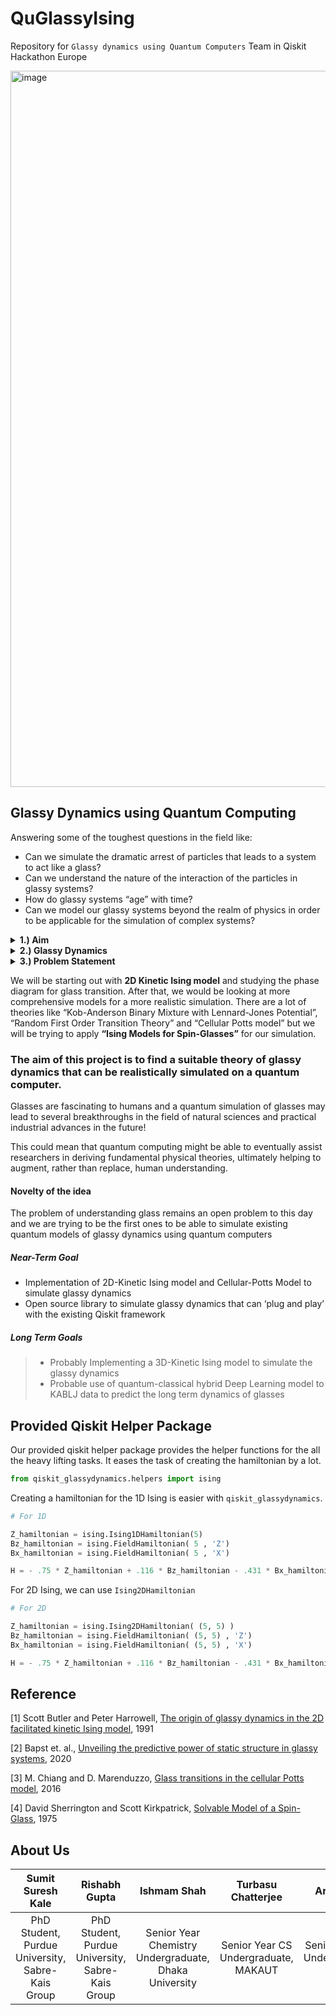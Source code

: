 # QuGlassyIsing
Repository for `Glassy dynamics using Quantum Computers` Team in Qiskit Hackathon Europe


<img width="1146" alt="image" src="https://user-images.githubusercontent.com/38852529/118729352-5ef76500-b853-11eb-9c6b-8471ecc55dc0.png">

## Glassy Dynamics using Quantum Computing

Answering some of the toughest questions in the field like:
- Can we simulate the dramatic arrest of particles that leads to a system to act like a glass? 
- Can we understand the nature of the interaction of the particles in glassy systems?
- How do glassy systems “age” with time?
- Can we model our glassy systems beyond the realm of physics in order to be applicable for the simulation of complex systems?






<details><summary><b>1.) Aim</b></summary>

<hr>
Understanding the <b>nature of glass</b> is one of the longstanding fundamental problems of Natural Sciences. Simulating quantum properties on a quantum device inherently comes with a faster and more accurate description of the system. Hence we propose to study the dynamics of glass using quantum computers. 
    
This problem statement falls in the category of “Application of Quantum Computing” in “Computational Natural Sciences”
<hr>
  
</details>


<details><summary><b>2.) Glassy Dynamics</b></summary>

<hr>
Any kind of arrested liquid system falls under glassy systems. But simulating a glassy system is a still an unsolved problem. Although many theories have been put forward over the years, a one-size-fits-all theory still remains an open problem in the field of natural sciences.
<hr>
  
</details>


<details><summary><b>3.) Problem Statement</b></summary>
  
<hr>
In our project, we will be trying to address the  following :

-  Studying the representation and correlation of various components of “glassy dynamics” like:
   -  Initialization of the glassy phase
   -  Evolution of the glassy system
   -  Long-term dynamics and aging
   -  Clustering of disordered particles
<hr>
  
</details>


We will be starting out with **2D Kinetic Ising model** and studying the phase diagram for glass transition. After that, we would be looking at more comprehensive models for a more realistic simulation. There are a lot of theories like “Kob-Anderson Binary Mixture with Lennard-Jones Potential”, “Random First Order Transition Theory” and “Cellular Potts model” but we will be trying to apply **“Ising Models for Spin-Glasses”** for our simulation. 

### The aim of this project is to find a suitable theory of glassy dynamics that can be realistically simulated on a quantum computer.

Glasses are fascinating to humans and a quantum simulation of glasses may lead to several breakthroughs in the field of natural sciences and practical industrial advances in the future!

This could mean that quantum computing might be able to eventually assist researchers in deriving fundamental physical theories, ultimately helping to augment, rather than replace, human understanding.

#### Novelty of the idea

The problem of understanding glass remains an open problem to this day and we are trying to be the first ones to be able to simulate existing quantum models of glassy dynamics using quantum computers

##### Near-Term Goal
- Implementation of 2D-Kinetic Ising model and Cellular-Potts Model to simulate glassy dynamics 
- Open source library to simulate glassy dynamics that can ‘plug and play’ with the existing Qiskit framework

##### Long Term Goals
> - Probably Implementing a 3D-Kinetic Ising model to simulate the glassy dynamics 
> - Probable use of quantum-classical hybrid Deep Learning model to KABLJ data to predict the long term dynamics of glasses

## Provided Qiskit Helper Package

Our provided qiskit helper package provides the helper functions for the all the heavy lifting tasks. It eases the task of creating the hamiltonian by a lot.

```python
from qiskit_glassydynamics.helpers import ising
```

Creating a hamiltonian for the 1D Ising is easier with `qiskit_glassydynamics`.

```python
# For 1D

Z_hamiltonian = ising.Ising1DHamiltonian(5)
Bz_hamiltonian = ising.FieldHamiltonian( 5 , 'Z')
Bx_hamiltonian = ising.FieldHamiltonian( 5 , 'X')

H = - .75 * Z_hamiltonian + .116 * Bz_hamiltonian - .431 * Bx_hamiltonian
```

For 2D Ising, we can use `Ising2DHamiltonian`

```python
# For 2D

Z_hamiltonian = ising.Ising2DHamiltonian( (5, 5) )
Bz_hamiltonian = ising.FieldHamiltonian( (5, 5) , 'Z')
Bx_hamiltonian = ising.FieldHamiltonian( (5, 5) , 'X')

H = - .75 * Z_hamiltonian + .116 * Bz_hamiltonian - .431 * Bx_hamiltonian
```


## Reference

[1] Scott Butler and Peter Harrowell, [The origin of glassy dynamics in the 2D facilitated kinetic Ising model](https://doi.org/10.1063/1.461768), 1991

[2] Bapst et. al., [Unveiling the predictive power of static structure in glassy systems](https://www.nature.com/articles/s41567-020-0842-8), 2020

[3] M. Chiang and D. Marenduzzo, [Glass transitions in the cellular Potts model](https://iopscience.iop.org/article/10.1209/0295-5075/116/28009/meta#:~:text=We%20map%20out%20the%20phase,that%20this%20phase%20is%20glassy.), 2016

[4] David Sherrington and Scott Kirkpatrick, [Solvable Model of a Spin-Glass](https://journals.aps.org/prl/abstract/10.1103/PhysRevLett.35.1792), 1975


## About Us

| Sumit Suresh Kale | Rishabh Gupta | Ishmam Shah | Turbasu Chatterjee | Arnav Das |
| :---: | :---: | :---: | :---: | :---: |
| PhD Student, Purdue University, Sabre-Kais Group | PhD Student, Purdue University, Sabre-Kais Group | Senior Year Chemistry Undergraduate, Dhaka University | Senior Year CS Undergraduate, MAKAUT | Senior Year CS Undergraduate, KNU |
